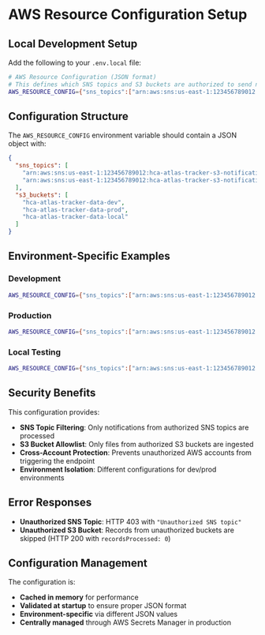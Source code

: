 # AWS Resource Configuration Setup

## Local Development Setup

Add the following to your `.env.local` file:

```bash
# AWS Resource Configuration (JSON format)
# This defines which SNS topics and S3 buckets are authorized to send notifications
AWS_RESOURCE_CONFIG={"sns_topics":["arn:aws:sns:us-east-1:123456789012:hca-atlas-tracker-s3-notifications"],"s3_buckets":["hca-atlas-tracker-data-dev","hca-atlas-tracker-data-local"]}
```

## Configuration Structure

The `AWS_RESOURCE_CONFIG` environment variable should contain a JSON object with:

```json
{
  "sns_topics": [
    "arn:aws:sns:us-east-1:123456789012:hca-atlas-tracker-s3-notifications-dev",
    "arn:aws:sns:us-east-1:123456789012:hca-atlas-tracker-s3-notifications-prod"
  ],
  "s3_buckets": [
    "hca-atlas-tracker-data-dev",
    "hca-atlas-tracker-data-prod",
    "hca-atlas-tracker-data-local"
  ]
}
```

## Environment-Specific Examples

### Development
```bash
AWS_RESOURCE_CONFIG={"sns_topics":["arn:aws:sns:us-east-1:123456789012:hca-atlas-tracker-s3-notifications-dev"],"s3_buckets":["hca-atlas-tracker-data-dev"]}
```

### Production
```bash
AWS_RESOURCE_CONFIG={"sns_topics":["arn:aws:sns:us-east-1:123456789012:hca-atlas-tracker-s3-notifications-prod"],"s3_buckets":["hca-atlas-tracker-data-prod"]}
```

### Local Testing
```bash
AWS_RESOURCE_CONFIG={"sns_topics":["arn:aws:sns:us-east-1:123456789012:hca-atlas-tracker-s3-notifications"],"s3_buckets":["hca-atlas-tracker-data-dev","hca-atlas-tracker-data-local"]}
```

## Security Benefits

This configuration provides:

- **SNS Topic Filtering**: Only notifications from authorized SNS topics are processed
- **S3 Bucket Allowlist**: Only files from authorized S3 buckets are ingested
- **Cross-Account Protection**: Prevents unauthorized AWS accounts from triggering the endpoint
- **Environment Isolation**: Different configurations for dev/prod environments

## Error Responses

- **Unauthorized SNS Topic**: HTTP 403 with `"Unauthorized SNS topic"`
- **Unauthorized S3 Bucket**: Records from unauthorized buckets are skipped (HTTP 200 with `recordsProcessed: 0`)

## Configuration Management

The configuration is:
- **Cached in memory** for performance
- **Validated at startup** to ensure proper JSON format
- **Environment-specific** via different JSON values
- **Centrally managed** through AWS Secrets Manager in production
